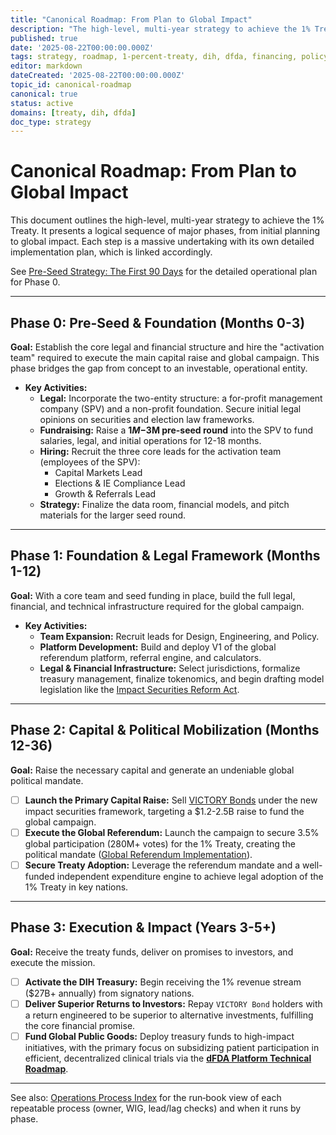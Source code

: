 ```yaml
---
title: "Canonical Roadmap: From Plan to Global Impact"
description: "The high-level, multi-year strategy to achieve the 1% Treaty, fund the DIH, and execute the mission, from initial planning to global impact."
published: true
date: '2025-08-22T00:00:00.000Z'
tags: strategy, roadmap, 1-percent-treaty, dih, dfda, financing, policy
editor: markdown
dateCreated: '2025-08-22T00:00:00.000Z'
topic_id: canonical-roadmap
canonical: true
status: active
domains: [treaty, dih, dfda]
doc_type: strategy
---
```


# Canonical Roadmap: From Plan to Global Impact

This document outlines the high-level, multi-year strategy to achieve the 1% Treaty. It presents a logical sequence of major phases, from initial planning to global impact. Each step is a massive undertaking with its own detailed implementation plan, which is linked accordingly.

See [Pre-Seed Strategy: The First 90 Days](./pre-seed-strategy.md) for the detailed operational plan for Phase 0.

---

<a id="phase-0"></a>
## Phase 0: Pre-Seed & Foundation (Months 0-3)

**Goal:** Establish the core legal and financial structure and hire the "activation team" required to execute the main capital raise and global campaign. This phase bridges the gap from concept to an investable, operational entity.

*   **Key Activities:**
    *   **Legal:** Incorporate the two-entity structure: a for-profit management company (SPV) and a non-profit foundation. Secure initial legal opinions on securities and election law frameworks.
    *   **Fundraising:** Raise a **$1M-$3M pre-seed round** into the SPV to fund salaries, legal, and initial operations for 12-18 months.
    *   **Hiring:** Recruit the three core leads for the activation team (employees of the SPV):
        *   Capital Markets Lead
        *   Elections & IE Compliance Lead
        *   Growth & Referrals Lead
    *   **Strategy:** Finalize the data room, financial models, and pitch materials for the larger seed round.

---

<a id="phase-1"></a>
## Phase 1: Foundation & Legal Framework (Months 1-12)

**Goal:** With a core team and seed funding in place, build the full legal, financial, and technical infrastructure required for the global campaign.

*   **Key Activities:**
    *   **Team Expansion:** Recruit leads for Design, Engineering, and Policy.
    *   **Platform Development:** Build and deploy V1 of the global referendum platform, referral engine, and calculators.
    *   **Legal & Financial Infrastructure:** Select jurisdictions, formalize treasury management, finalize tokenomics, and begin drafting model legislation like the [Impact Securities Reform Act](../regulatory/impact-securities-reform.md).

---

<a id="phase-2"></a>
## Phase 2: Capital & Political Mobilization (Months 12-36)

**Goal:** Raise the necessary capital and generate an undeniable global political mandate.

- [ ] **Launch the Primary Capital Raise:** Sell [VICTORY Bonds](./1-percent-treaty/victory-bonds-tokenomics.md) under the new impact securities framework, targeting a \$1.2-2.5B raise to fund the global campaign.
- [ ] **Execute the Global Referendum:** Launch the campaign to secure 3.5% global participation (280M+ votes) for the 1% Treaty, creating the political mandate ([Global Referendum Implementation](./referendum/global-referendum-implementation.md)).
- [ ] **Secure Treaty Adoption:** Leverage the referendum mandate and a well-funded independent expenditure engine to achieve legal adoption of the 1% Treaty in key nations.

---

## Phase 3: Execution & Impact (Years 3-5+)

**Goal:** Receive the treaty funds, deliver on promises to investors, and execute the mission.

- [ ] **Activate the DIH Treasury:** Begin receiving the 1% revenue stream (\$27B+ annually) from signatory nations.
- [ ] **Deliver Superior Returns to Investors:** Repay `VICTORY Bond` holders with a return engineered to be superior to alternative investments, fulfilling the core financial promise.
- [ ] **Fund Global Public Goods:** Deploy treasury funds to high-impact initiatives, with the primary focus on subsidizing patient participation in efficient, decentralized clinical trials via the **[dFDA Platform Technical Roadmap](../features/dfda-roadmap.md)**.

---

See also: [Operations Process Index](../operations/process-index.md) for the run‑book view of each repeatable process (owner, WIG, lead/lag checks) and when it runs by phase.